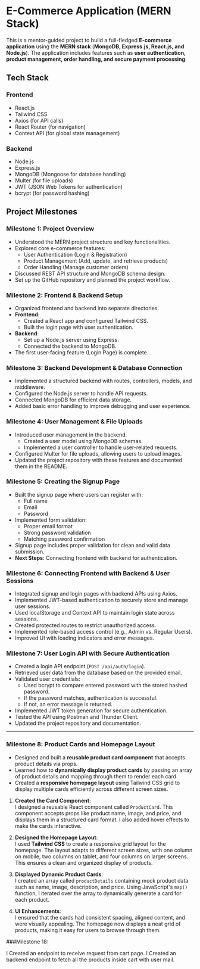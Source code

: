 # E-Commerce Application (MERN Stack)

This is a mentor-guided project to build a full-fledged **E-commerce application** using the **MERN stack** (**MongoDB, Express.js, React.js, and Node.js**). The application includes features such as **user authentication, product management, order handling, and secure payment processing**.

## Tech Stack

### Frontend
- React.js  
- Tailwind CSS  
- Axios (for API calls)  
- React Router (for navigation)  
- Context API (for global state management)  

### Backend
- Node.js  
- Express.js  
- MongoDB (Mongoose for database handling)  
- Multer (for file uploads)  
- JWT (JSON Web Tokens for authentication)  
- bcrypt (for password hashing)  

## Project Milestones  

### Milestone 1: Project Overview
- Understood the MERN project structure and key functionalities.  
- Explored core e-commerce features:  
  - User Authentication (Login & Registration)  
  - Product Management (Add, update, and retrieve products)  
  - Order Handling (Manage customer orders)  
- Discussed REST API structure and MongoDB schema design.  
- Set up the GitHub repository and planned the project workflow.  

### Milestone 2: Frontend & Backend Setup
- Organized frontend and backend into separate directories.  
- **Frontend**:  
  - Created a React app and configured Tailwind CSS.  
  - Built the login page with user authentication.  
- **Backend**:  
  - Set up a Node.js server using Express.  
  - Connected the backend to MongoDB.  
- The first user-facing feature (Login Page) is complete.  

### Milestone 3: Backend Development & Database Connection
- Implemented a structured backend with routes, controllers, models, and middleware.  
- Configured the Node.js server to handle API requests.  
- Connected MongoDB for efficient data storage.  
- Added basic error handling to improve debugging and user experience.  

### Milestone 4: User Management & File Uploads
- Introduced user management in the backend.  
  - Created a user model using MongoDB schemas.  
  - Implemented a user controller to handle user-related requests.  
- Configured Multer for file uploads, allowing users to upload images.  
- Updated the project repository with these features and documented them in the README.  

### Milestone 5: Creating the Signup Page
- Built the signup page where users can register with:  
  - Full name  
  - Email  
  - Password  
- Implemented form validation:  
  - Proper email format  
  - Strong password validation  
  - Matching password confirmation  
- Signup page includes proper validation for clean and valid data submission.  
- **Next Steps**: Connecting frontend with backend for authentication.  

### Milestone 6: Connecting Frontend with Backend & User Sessions
- Integrated signup and login pages with backend APIs using Axios.  
- Implemented JWT-based authentication to securely store and manage user sessions.  
- Used localStorage and Context API to maintain login state across sessions.  
- Created protected routes to restrict unauthorized access.  
- Implemented role-based access control (e.g., Admin vs. Regular Users).  
- Improved UI with loading indicators and error messages.  

### Milestone 7: User Login API with Secure Authentication
- Created a login API endpoint (`POST /api/auth/login`).  
- Retrieved user data from the database based on the provided email.  
- Validated user credentials:  
  - Used bcrypt to compare entered password with the stored hashed password.  
  - If the password matches, authentication is successful.  
  - If not, an error message is returned.  
- Implemented JWT token generation for secure authentication.  
- Tested the API using Postman and Thunder Client.  
- Updated the project repository and documentation.  

---

### Milestone 8: Product Cards and Homepage Layout

- Designed and built a **reusable product card component** that accepts product details via props.
- Learned how to **dynamically display product cards** by passing an array of product details and mapping through them to render each card.
- Created a **responsive homepage layout** using Tailwind CSS grid to display multiple cards efficiently across different screen sizes.

1. **Created the Card Component**:  
   I designed a reusable React component called `ProductCard`. This component accepts props like product name, image, and price, and displays them in a structured card format. I also added hover effects to make the cards interactive.

2. **Designed the Homepage Layout**:  
   I used **Tailwind CSS** to create a responsive grid layout for the homepage. The layout adapts to different screen sizes, with one column on mobile, two columns on tablet, and four columns on larger screens. This ensures a clean and organized display of products.

3. **Displayed Dynamic Product Cards**:  
   I created an array called `productDetails` containing mock product data such as name, image, description, and price. Using JavaScript's `map()` function, I iterated over the array to dynamically generate a card for each product.

4. **UI Enhancements**:  
   I ensured that the cards had consistent spacing, aligned content, and were visually appealing. The homepage now displays a neat grid of products, making it easy for users to browse through them.

###Milestone 18:

 I Created an endpoint to receive request from cart page.
 I Created an backend endpoint to fetch all the products inside cart with user mail.

